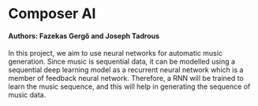 # Composer AI
#### Authors: Fazekas Gergő and Joseph Tadrous<br>
In this project, we aim to use neural networks for automatic music generation. Since music is sequential data, it can be modelled using a sequential deep learning model as a recurrent neural network which is a member of feedback neural network. Therefore, a RNN will be trained to learn the music sequence, and this will help in generating the sequence of music data.

